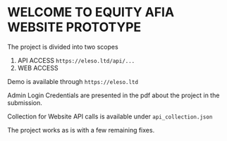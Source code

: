 # WELCOME TO EQUITY AFIA WEBSITE PROTOTYPE

The project is divided into two scopes
1. API ACCESS `https://eleso.ltd/api/...`
2. WEB ACCESS

Demo is available through `https://eleso.ltd`

Admin Login Credentials are presented in the pdf about the project in the submission.

Collection for Website API calls is available under `api_collection.json`

The project works as is with a few remaining fixes.

